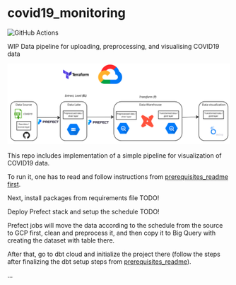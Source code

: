 # covid19_monitoring

![GitHub Actions](https://github.com/MikhailKuklin/covid19_monitoring/actions/workflows/GHA.yml/badge.svg?&branch=main&kill_cache=1)

WIP Data pipeline for uploading, preprocessing, and visualising COVID19 data 

![Project architecture](images/covid19_monitoring_architecture.png)

This repo includes implementation of a simple pipeline for visualization of COVID19 data.

To run it, one has to read and follow instructions from [prerequisites_readme first](https://github.com/MikhailKuklin/covid19_monitoring/blob/main/prerequisites_readme.md).

Next, install packages from requirements file TODO!

Deploy Prefect stack and setup the schedule TODO!

Prefect jobs will move the data according to the schedule from the source to GCP first, clean and preprocess it, and then copy it to Big Query with creating the dataset with table there.

After that, go to dbt cloud and initialize the project there (follow the steps after finalizing the dbt setup steps from [prerequisites_readme](https://github.com/MikhailKuklin/covid19_monitoring/blob/main/prerequisites_readme.md)).

...


